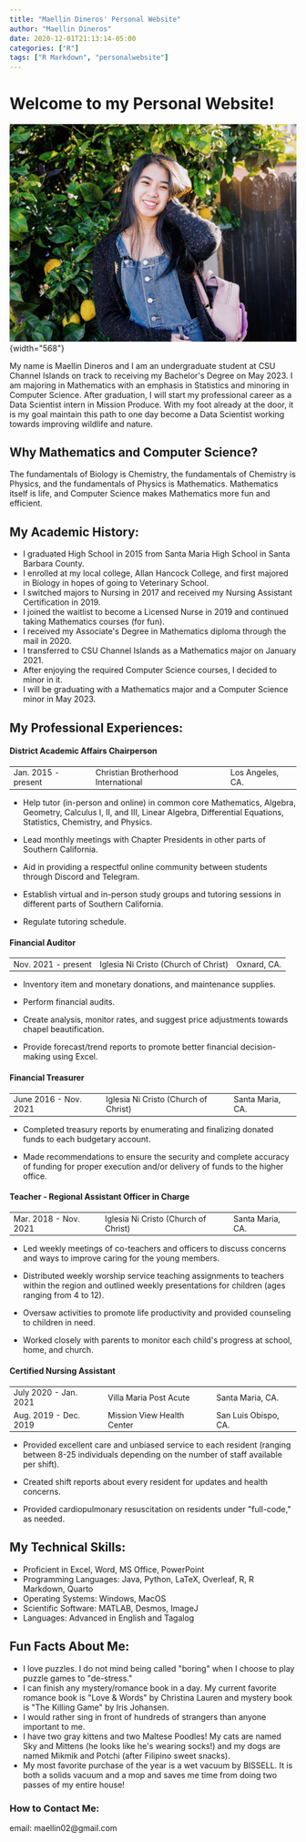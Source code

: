 ```yaml
---
title: "Maellin Dineros' Personal Website"
author: "Maellin Dineros"
date: 2020-12-01T21:13:14-05:00
categories: ["R"]
tags: ["R Markdown", "personalwebsite"]
---
```


# Welcome to my Personal Website!

![](images/IMG_1844-01.jpeg){width="568"}

My name is Maellin Dineros and I am an undergraduate student at CSU Channel Islands on track to receiving my Bachelor's Degree on May 2023. I am majoring in Mathematics with an emphasis in Statistics and minoring in Computer Science. After graduation, I will start my professional career as a Data Scientist intern in Mission Produce. With my foot already at the door, it is my goal maintain this path to one day become a Data Scientist working towards improving wildlife and nature.

## Why Mathematics and Computer Science?

The fundamentals of Biology is Chemistry, the fundamentals of Chemistry is Physics, and the fundamentals of Physics is Mathematics. Mathematics itself is life, and Computer Science makes Mathematics more fun and efficient.

## My Academic History:

-   I graduated High School in 2015 from Santa Maria High School in Santa Barbara County.
-   I enrolled at my local college, Allan Hancock College, and first majored in Biology in hopes of going to Veterinary School.
-   I switched majors to Nursing in 2017 and received my Nursing Assistant Certification in 2019.
-   I joined the waitlist to become a Licensed Nurse in 2019 and continued taking Mathematics courses (for fun).
-   I received my Associate's Degree in Mathematics diploma through the mail in 2020.
-   I transferred to CSU Channel Islands as a Mathematics major on January 2021.
-   After enjoying the required Computer Science courses, I decided to minor in it.
-   I will be graduating with a Mathematics major and a Computer Science minor in May 2023.

## My Professional Experiences:

#### District Academic Affairs Chairperson

|                     |                                     |                  |
|-----------------------|---------------------------------|----------------|
| Jan. 2015 - present | Christian Brotherhood International | Los Angeles, CA. |

-   Help tutor (in-person and online) in common core Mathematics, Algebra, Geometry, Calculus I, II, and III, Linear Algebra, Differential Equations, Statistics, Chemistry, and Physics.

-   Lead monthly meetings with Chapter Presidents in other parts of Southern California.

-   Aid in providing a respectful online community between students through Discord and Telegram.

-   Establish virtual and in-person study groups and tutoring sessions in different parts of Southern California.

-   Regulate tutoring schedule.

#### Financial Auditor

|                     |                                      |             |
|---------------------|--------------------------------------|-------------|
| Nov. 2021 - present | Iglesia Ni Cristo (Church of Christ) | Oxnard, CA. |

-   Inventory item and monetary donations, and maintenance supplies.

-   Perform financial audits.

-   Create analysis, monitor rates, and suggest price adjustments towards chapel beautification.

-   Provide forecast/trend reports to promote better financial decision-making using Excel.

#### Financial Treasurer

|                       |                                      |                  |
|-----------------------|---------------------------------|-----------------|
| June 2016 - Nov. 2021 | Iglesia Ni Cristo (Church of Christ) | Santa Maria, CA. |

-   Completed treasury reports by enumerating and finalizing donated funds to each budgetary account.

-   Made recommendations to ensure the security and complete accuracy of funding for proper execution and/or delivery of funds to the higher office.

#### Teacher - Regional Assistant Officer in Charge

|                       |                                      |                  |
|-----------------------|---------------------------------|-----------------|
| Mar. 2018 - Nov. 2021 | Iglesia Ni Cristo (Church of Christ) | Santa Maria, CA. |

-   Led weekly meetings of co-teachers and officers to discuss concerns and ways to improve caring for the young members.

-   Distributed weekly worship service teaching assignments to teachers within the region and outlined weekly presentations for children (ages ranging from 4 to 12).

-   Oversaw activities to promote life productivity and provided counseling to children in need.

-   Worked closely with parents to monitor each child's progress at school, home, and church.

#### Certified Nursing Assistant

|                       |                            |                      |
|-----------------------|----------------------------|----------------------|
| July 2020 - Jan. 2021 |  Villa Maria Post Acute    | Santa Maria, CA.     |
| Aug. 2019 - Dec. 2019 | Mission View Health Center | San Luis Obispo, CA. |

-   Provided excellent care and unbiased service to each resident (ranging between 8-25 individuals depending on the number of staff available per shift).

-   Created shift reports about every resident for updates and health concerns.

-   Provided cardiopulmonary resuscitation on residents under "full-code," as needed.

## My Technical Skills:

-   Proficient in Excel, Word, MS Office, PowerPoint
-   Programming Languages: Java, Python, LaTeX, Overleaf, R, R Markdown, Quarto
-   Operating Systems: Windows, MacOS
-   Scientific Software: MATLAB, Desmos, ImageJ
-   Languages: Advanced in English and Tagalog

## Fun Facts About Me:

-   I love puzzles. I do not mind being called "boring" when I choose to play puzzle games to "de-stress."
-   I can finish any mystery/romance book in a day. My current favorite romance book is "Love & Words" by Christina Lauren and mystery book is "The Killing Game" by Iris Johansen.
-   I would rather sing in front of hundreds of strangers than anyone important to me.
-   I have two gray kittens and two Maltese Poodles! My cats are named Sky and Mittens (he looks like he's wearing socks!) and my dogs are named Mikmik and Potchi (after Filipino sweet snacks).
-   My most favorite purchase of the year is a wet vacuum by BISSELL. It is both a solids vacuum and a mop and saves me time from doing two passes of my entire house!

### How to Contact Me:

email: maellin02\@gmail.com
